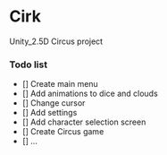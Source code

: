 # Cirk
Unity_2.5D Circus project

### Todo list
- [] Create main menu
- [] Add animations to dice and clouds
- [] Change cursor
- [] Add settings
- [] Add character selection screen
- [] Create Circus game
- [] ...